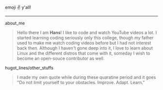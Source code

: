 emoji :v: y'all!
***
about_me
>  Hello there I am **Hans**! I like to code and watch YouTube videos a lot. I started learning coding seriously only this college, though my father used to make me watch coding videos before but I had not interest back then. Although I haven't gone deep into it, I love to learn about Linux and the different distros that come with it, someday I wish to become an open-souce contributor as well.

hugot_lines/other_stuffs
> I made my own quote while during these quaratine period and it goes "Do not limit yourself to your obstacles. Improve. Adapt. Learn."

